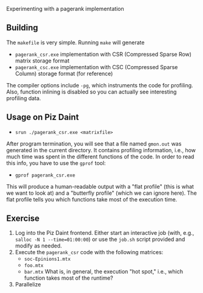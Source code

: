 Experimenting with a pagerank implementation

## Building 

The `makefile` is very simple. Running `make` will generate

+ `pagerank_csr.exe` implementation with CSR (Compressed Sparse Row) matrix storage format
+ `pagerank_csc.exe` implementation with CSC (Compressed Sparse Column) storage format (for reference)

The compiler options include `-pg`, which instruments the code for profiling. Also, function inlining is disabled so you can actually see interesting profiling data.


## Usage on Piz Daint

+ `srun ./pagerank_csr.exe <matrixfile>`

After program termination, you will see that a file named `gmon.out` was generated in the current directory. It contains profiling information, i.e., how much time was spent in the different functions of the code. In order to read this info, you have to use the `gprof` tool:

+ `gprof pagerank_csr.exe`

This will produce a human-readable output with a "flat profile" (this is what we want to look at)  and a "butterfly profile" (which we can ignore here). The flat profile tells you which functions take most of the execution time.

## Exercise

1. Log into the Piz Daint frontend. Either start an interactive job (with, e.g., `salloc -N 1 --time=01:00:00`) or use the `job.sh` script provided and modify as needed.
2. Execute the `pagerank_csr` code with the following matrices:
   + `soc-Epinions1.mtx`
   + `foo.mtx`
   + `bar.mtx`
   What is, in general, the execution "hot spot," i.e., which function takes most of the runtime?
3. Parallelize
